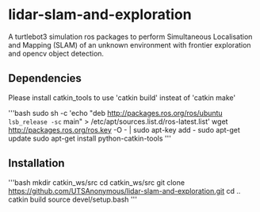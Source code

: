 # lidar-slam-and-exploration

A turtlebot3 simulation ros packages to perform Simultaneous Localisation and Mapping (SLAM) of an unknown environment with frontier exploration and opencv object detection.

## Dependencies

Please install catkin_tools to use 'catkin build' insteat of 'catkin make'

'''bash
sudo sh -c 'echo "deb http://packages.ros.org/ros/ubuntu `lsb_release -sc` main" > /etc/apt/sources.list.d/ros-latest.list'
wget http://packages.ros.org/ros.key -O - | sudo apt-key add -
sudo apt-get update
sudo apt-get install python-catkin-tools
'''

## Installation

'''bash
mkdir catkin_ws/src
cd catkin_ws/src
git clone https://github.com/UTSAnonymous/lidar-slam-and-exploration.git
cd ..
catkin build
source devel/setup.bash
'''
